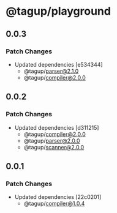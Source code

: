 # @tagup/playground

## 0.0.3

### Patch Changes

- Updated dependencies [e534344]
  - @tagup/parser@2.1.0
  - @tagup/compiler@2.0.0

## 0.0.2

### Patch Changes

- Updated dependencies [d311215]
  - @tagup/compiler@2.0.0
  - @tagup/parser@2.0.0
  - @tagup/scanner@2.0.0

## 0.0.1

### Patch Changes

- Updated dependencies [22c0201]
  - @tagup/compiler@1.0.4
